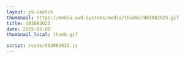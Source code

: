 ```yaml
---
layout: p5-sketch
thumbnail: https://media.awd.systems/media/thumbs/d03082025.gif
title: d03082025
date: 2025-03-08
thumbnail_local: thumb.gif

script: /code/d03082025.js
---
```

